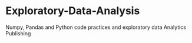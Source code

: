 # Exploratory-Data-Analysis
Numpy, Pandas and Python code practices and exploratory data Analytics Publishing

